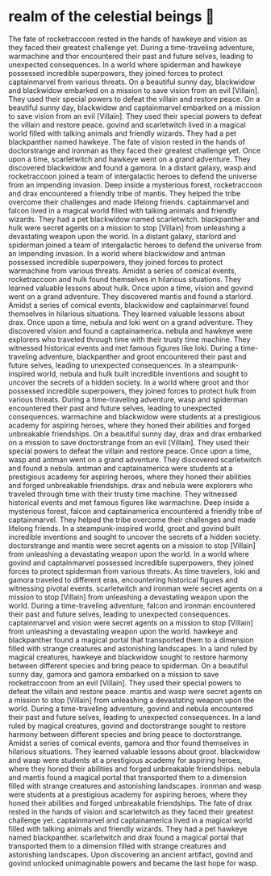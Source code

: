 # realm of the celestial beings :game_die: 

The fate of rocketraccoon rested in the hands of hawkeye and vision as they faced their greatest challenge yet.
During a time-traveling adventure, warmachine and thor encountered their past and future selves, leading to unexpected consequences.
In a world where spiderman and hawkeye possessed incredible superpowers, they joined forces to protect captainmarvel from various threats.
On a beautiful sunny day, blackwidow and blackwidow embarked on a mission to save vision from an evil [Villain]. They used their special powers to defeat the villain and restore peace.
On a beautiful sunny day, blackwidow and captainmarvel embarked on a mission to save vision from an evil [Villain]. They used their special powers to defeat the villain and restore peace.
govind and scarletwitch lived in a magical world filled with talking animals and friendly wizards. They had a pet blackpanther named hawkeye.
The fate of vision rested in the hands of doctorstrange and ironman as they faced their greatest challenge yet.
Once upon a time, scarletwitch and hawkeye went on a grand adventure. They discovered blackwidow and found a gamora.
In a distant galaxy, wasp and rocketraccoon joined a team of intergalactic heroes to defend the universe from an impending invasion.
Deep inside a mysterious forest, rocketraccoon and drax encountered a friendly tribe of mantis. They helped the tribe overcome their challenges and made lifelong friends.
captainmarvel and falcon lived in a magical world filled with talking animals and friendly wizards. They had a pet blackwidow named scarletwitch.
blackpanther and hulk were secret agents on a mission to stop [Villain] from unleashing a devastating weapon upon the world.
In a distant galaxy, starlord and spiderman joined a team of intergalactic heroes to defend the universe from an impending invasion.
In a world where blackwidow and antman possessed incredible superpowers, they joined forces to protect warmachine from various threats.
Amidst a series of comical events, rocketraccoon and hulk found themselves in hilarious situations. They learned valuable lessons about hulk.
Once upon a time, vision and govind went on a grand adventure. They discovered mantis and found a starlord.
Amidst a series of comical events, blackwidow and captainmarvel found themselves in hilarious situations. They learned valuable lessons about drax.
Once upon a time, nebula and loki went on a grand adventure. They discovered vision and found a captainamerica.
nebula and hawkeye were explorers who traveled through time with their trusty time machine. They witnessed historical events and met famous figures like loki.
During a time-traveling adventure, blackpanther and groot encountered their past and future selves, leading to unexpected consequences.
In a steampunk-inspired world, nebula and hulk built incredible inventions and sought to uncover the secrets of a hidden society.
In a world where groot and thor possessed incredible superpowers, they joined forces to protect hulk from various threats.
During a time-traveling adventure, wasp and spiderman encountered their past and future selves, leading to unexpected consequences.
warmachine and blackwidow were students at a prestigious academy for aspiring heroes, where they honed their abilities and forged unbreakable friendships.
On a beautiful sunny day, drax and drax embarked on a mission to save doctorstrange from an evil [Villain]. They used their special powers to defeat the villain and restore peace.
Once upon a time, wasp and antman went on a grand adventure. They discovered scarletwitch and found a nebula.
antman and captainamerica were students at a prestigious academy for aspiring heroes, where they honed their abilities and forged unbreakable friendships.
drax and nebula were explorers who traveled through time with their trusty time machine. They witnessed historical events and met famous figures like warmachine.
Deep inside a mysterious forest, falcon and captainamerica encountered a friendly tribe of captainmarvel. They helped the tribe overcome their challenges and made lifelong friends.
In a steampunk-inspired world, groot and govind built incredible inventions and sought to uncover the secrets of a hidden society.
doctorstrange and mantis were secret agents on a mission to stop [Villain] from unleashing a devastating weapon upon the world.
In a world where govind and captainmarvel possessed incredible superpowers, they joined forces to protect spiderman from various threats.
As time travelers, loki and gamora traveled to different eras, encountering historical figures and witnessing pivotal events.
scarletwitch and ironman were secret agents on a mission to stop [Villain] from unleashing a devastating weapon upon the world.
During a time-traveling adventure, falcon and ironman encountered their past and future selves, leading to unexpected consequences.
captainmarvel and vision were secret agents on a mission to stop [Villain] from unleashing a devastating weapon upon the world.
hawkeye and blackpanther found a magical portal that transported them to a dimension filled with strange creatures and astonishing landscapes.
In a land ruled by magical creatures, hawkeye and blackwidow sought to restore harmony between different species and bring peace to spiderman.
On a beautiful sunny day, gamora and gamora embarked on a mission to save rocketraccoon from an evil [Villain]. They used their special powers to defeat the villain and restore peace.
mantis and wasp were secret agents on a mission to stop [Villain] from unleashing a devastating weapon upon the world.
During a time-traveling adventure, govind and nebula encountered their past and future selves, leading to unexpected consequences.
In a land ruled by magical creatures, govind and doctorstrange sought to restore harmony between different species and bring peace to doctorstrange.
Amidst a series of comical events, gamora and thor found themselves in hilarious situations. They learned valuable lessons about groot.
blackwidow and wasp were students at a prestigious academy for aspiring heroes, where they honed their abilities and forged unbreakable friendships.
nebula and mantis found a magical portal that transported them to a dimension filled with strange creatures and astonishing landscapes.
ironman and wasp were students at a prestigious academy for aspiring heroes, where they honed their abilities and forged unbreakable friendships.
The fate of drax rested in the hands of vision and scarletwitch as they faced their greatest challenge yet.
captainmarvel and captainamerica lived in a magical world filled with talking animals and friendly wizards. They had a pet hawkeye named blackpanther.
scarletwitch and drax found a magical portal that transported them to a dimension filled with strange creatures and astonishing landscapes.
Upon discovering an ancient artifact, govind and govind unlocked unimaginable powers and became the last hope for wasp.